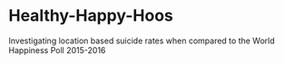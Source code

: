 # Healthy-Happy-Hoos

Investigating location based suicide rates when compared to the World Happiness Poll 2015-2016
